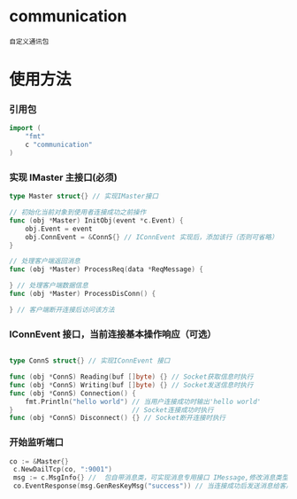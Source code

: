 # communication

    自定义通讯包

# 使用方法

### 引用包

```go
import (
	"fmt"
	c "communication"
)
```

### 实现 IMaster 主接口(必须)
```go
type Master struct{} // 实现IMaster接口

// 初始化当前对象到使用者连接成功之前操作
func (obj *Master) InitObj(event *c.Event) {
	obj.Event = event
	obj.ConnEvent = &ConnS{} // IConnEvent 实现后，添加该行（否则可省略）
}

// 处理客户端返回消息
func (obj *Master) ProcessReq(data *ReqMessage) {

} // 处理客户端数据信息
func (obj *Master) ProcessDisConn() {

} // 客户端断开连接后访问该方法
```

### IConnEvent 接口，当前连接基本操作响应（可选）

```go

type ConnS struct{} // 实现IConnEvent 接口

func (obj *ConnS) Reading(buf []byte) {} // Socket获取信息时执行
func (obj *ConnS) Writing(buf []byte) {} // Socket发送信息时执行
func (obj *ConnS) Connection() {
	fmt.Println("hello world") // 当用户连接成功时输出'hello world'
}                              // Socket连接成功时执行
func (obj *ConnS) Disconnect() {} // Socket断开连接时执行
```

### 开始监听端口

```go
co := &Master{}
 c.NewDailTcp(co, ":9001")
 msg := c.MsgInfo{} //  包自带消息类，可实现消息专用接口 IMessage,修改消息类型
 co.EventResponse(msg.GenResKeyMsg("success")) // 当连接成功后发送消息给客户端
```


